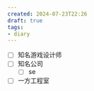 ```yaml
---
created: 2024-07-23T22:26
draft: true
tags:
- diary
---
```


- [ ] 知名游戏设计师
- [ ] 知名公司
	- [ ] se
- [ ] 一方工程室